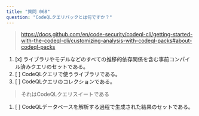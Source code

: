 ```yaml
---
title: "質問 068"
question: "CodeQLクエリパックとは何ですか？"
---
```


> https://docs.github.com/en/code-security/codeql-cli/getting-started-with-the-codeql-cli/customizing-analysis-with-codeql-packs#about-codeql-packs
1. [x] ライブラリやモデルなどのすべての推移的依存関係を含む事前コンパイル済みクエリのセットである。
1. [ ] CodeQLクエリで使うライブラリである。
1. [ ] CodeQLクエリのコレクションである。
> それはCodeQLクエリスイートである
1. [ ] CodeQLデータベースを解析する過程で生成された結果のセットである。
